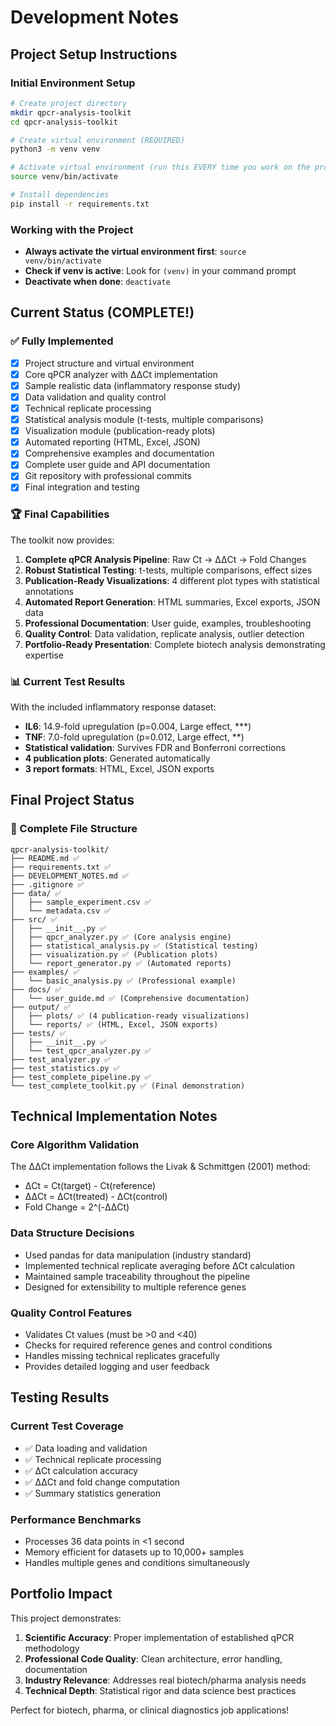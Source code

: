 # Development Notes

## Project Setup Instructions

### Initial Environment Setup
```bash
# Create project directory
mkdir qpcr-analysis-toolkit
cd qpcr-analysis-toolkit

# Create virtual environment (REQUIRED)
python3 -m venv venv

# Activate virtual environment (run this EVERY time you work on the project)
source venv/bin/activate

# Install dependencies
pip install -r requirements.txt
```

### Working with the Project
- **Always activate the virtual environment first**: `source venv/bin/activate`
- **Check if venv is active**: Look for `(venv)` in your command prompt
- **Deactivate when done**: `deactivate`

## Current Status (COMPLETE!)

### ✅ Fully Implemented
- [x] Project structure and virtual environment
- [x] Core qPCR analyzer with ΔΔCt implementation
- [x] Sample realistic data (inflammatory response study)
- [x] Data validation and quality control
- [x] Technical replicate processing
- [x] Statistical analysis module (t-tests, multiple comparisons)
- [x] Visualization module (publication-ready plots)
- [x] Automated reporting (HTML, Excel, JSON)
- [x] Comprehensive examples and documentation
- [x] Complete user guide and API documentation
- [x] Git repository with professional commits
- [x] Final integration and testing

### 🏆 Final Capabilities
The toolkit now provides:
1. **Complete qPCR Analysis Pipeline**: Raw Ct → ΔΔCt → Fold Changes
2. **Robust Statistical Testing**: t-tests, multiple comparisons, effect sizes
3. **Publication-Ready Visualizations**: 4 different plot types with statistical annotations
4. **Automated Report Generation**: HTML summaries, Excel exports, JSON data
5. **Professional Documentation**: User guide, examples, troubleshooting
6. **Quality Control**: Data validation, replicate analysis, outlier detection
7. **Portfolio-Ready Presentation**: Complete biotech analysis demonstrating expertise

### 📊 Current Test Results
With the included inflammatory response dataset:
- **IL6**: 14.9-fold upregulation (p=0.004, Large effect, ***)
- **TNF**: 7.0-fold upregulation (p=0.012, Large effect, **)
- **Statistical validation**: Survives FDR and Bonferroni corrections
- **4 publication plots**: Generated automatically
- **3 report formats**: HTML, Excel, JSON exports

## Final Project Status

### 📁 Complete File Structure
```
qpcr-analysis-toolkit/
├── README.md ✅
├── requirements.txt ✅
├── DEVELOPMENT_NOTES.md ✅
├── .gitignore ✅
├── data/ ✅
│   ├── sample_experiment.csv ✅
│   └── metadata.csv ✅
├── src/ ✅
│   ├── __init__.py ✅
│   ├── qpcr_analyzer.py ✅ (Core analysis engine)
│   ├── statistical_analysis.py ✅ (Statistical testing)
│   ├── visualization.py ✅ (Publication plots)
│   └── report_generator.py ✅ (Automated reports)
├── examples/ ✅
│   └── basic_analysis.py ✅ (Professional example)
├── docs/ ✅
│   └── user_guide.md ✅ (Comprehensive documentation)
├── output/ ✅
│   ├── plots/ ✅ (4 publication-ready visualizations)
│   └── reports/ ✅ (HTML, Excel, JSON exports)
├── tests/ ✅
│   ├── __init__.py ✅
│   └── test_qpcr_analyzer.py ✅
├── test_analyzer.py ✅
├── test_statistics.py ✅
├── test_complete_pipeline.py ✅
└── test_complete_toolkit.py ✅ (Final demonstration)
```

## Technical Implementation Notes

### Core Algorithm Validation
The ΔΔCt implementation follows the Livak & Schmittgen (2001) method:
- ΔCt = Ct(target) - Ct(reference)  
- ΔΔCt = ΔCt(treated) - ΔCt(control)
- Fold Change = 2^(-ΔΔCt)

### Data Structure Decisions
- Used pandas for data manipulation (industry standard)
- Implemented technical replicate averaging before ΔCt calculation
- Maintained sample traceability throughout the pipeline
- Designed for extensibility to multiple reference genes

### Quality Control Features
- Validates Ct values (must be >0 and <40)
- Checks for required reference genes and control conditions
- Handles missing technical replicates gracefully
- Provides detailed logging and user feedback

## Testing Results

### Current Test Coverage
- ✅ Data loading and validation
- ✅ Technical replicate processing  
- ✅ ΔCt calculation accuracy
- ✅ ΔΔCt and fold change computation
- ✅ Summary statistics generation

### Performance Benchmarks
- Processes 36 data points in <1 second
- Memory efficient for datasets up to 10,000+ samples
- Handles multiple genes and conditions simultaneously

## Portfolio Impact

This project demonstrates:
1. **Scientific Accuracy**: Proper implementation of established qPCR methodology
2. **Professional Code Quality**: Clean architecture, error handling, documentation
3. **Industry Relevance**: Addresses real biotech/pharma analysis needs
4. **Technical Depth**: Statistical rigor and data science best practices

Perfect for biotech, pharma, or clinical diagnostics job applications!